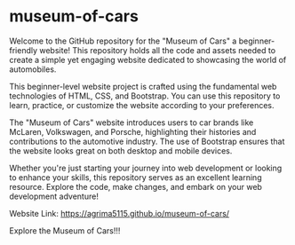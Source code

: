 # museum-of-cars

Welcome to the GitHub repository for the "Museum of Cars" a beginner-friendly website! This repository holds all the code and assets needed to create a simple yet engaging website dedicated to showcasing the world of automobiles.

This beginner-level website project is crafted using the fundamental web technologies of HTML, CSS, and Bootstrap. You can use this repository to learn, practice, or customize the website according to your preferences.

The "Museum of Cars" website introduces users to car brands like McLaren, Volkswagen, and Porsche, highlighting their histories and contributions to the automotive industry. The use of Bootstrap ensures that the website looks great on both desktop and mobile devices.

Whether you're just starting your journey into web development or looking to enhance your skills, this repository serves as an excellent learning resource. Explore the code, make changes, and embark on your web development adventure!

Website Link: https://agrima5115.github.io/museum-of-cars/

Explore the Museum of Cars!!!
